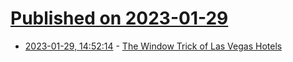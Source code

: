 # [Published on 2023-01-29](index.md)

* [2023-01-29, 14:52:14](https://news.ycombinator.com/item?id=34568624) - [The Window Trick of Las Vegas Hotels](https://www.schedium.net/2023/01/the-window-trick-of-las-vegas-hotels.html)
